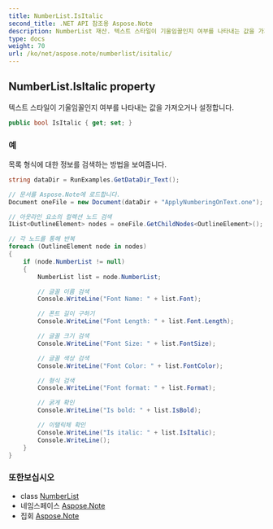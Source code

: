 ```yaml
---
title: NumberList.IsItalic
second_title: .NET API 참조용 Aspose.Note
description: NumberList 재산. 텍스트 스타일이 기울임꼴인지 여부를 나타내는 값을 가져오거나 설정합니다.
type: docs
weight: 70
url: /ko/net/aspose.note/numberlist/isitalic/
---
```

## NumberList.IsItalic property

텍스트 스타일이 기울임꼴인지 여부를 나타내는 값을 가져오거나 설정합니다.

```csharp
public bool IsItalic { get; set; }
```

### 예

목록 형식에 대한 정보를 검색하는 방법을 보여줍니다.

```csharp
string dataDir = RunExamples.GetDataDir_Text();

// 문서를 Aspose.Note에 로드합니다.
Document oneFile = new Document(dataDir + "ApplyNumberingOnText.one");

// 아웃라인 요소의 컬렉션 노드 검색
IList<OutlineElement> nodes = oneFile.GetChildNodes<OutlineElement>();

// 각 노드를 통해 반복
foreach (OutlineElement node in nodes)
{
    if (node.NumberList != null)
    {
        NumberList list = node.NumberList;

        // 글꼴 이름 검색
        Console.WriteLine("Font Name: " + list.Font);

        // 폰트 길이 구하기
        Console.WriteLine("Font Length: " + list.Font.Length);

        // 글꼴 크기 검색
        Console.WriteLine("Font Size: " + list.FontSize);

        // 글꼴 색상 검색
        Console.WriteLine("Font Color: " + list.FontColor);

        // 형식 검색
        Console.WriteLine("Font format: " + list.Format);

        // 굵게 확인
        Console.WriteLine("Is bold: " + list.IsBold);

        // 이탤릭체 확인
        Console.WriteLine("Is italic: " + list.IsItalic);
        Console.WriteLine();
    }
}
```

### 또한보십시오

* class [NumberList](../)
* 네임스페이스 [Aspose.Note](../../numberlist/)
* 집회 [Aspose.Note](../../../)


